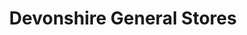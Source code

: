 ---
title: "Devonshire General Stores"
url: /eastbourne/devonshire-general-stores/
shop: convenience
---